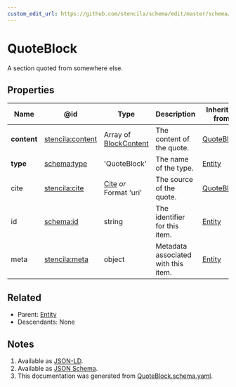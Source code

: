 ```yaml
---
custom_edit_url: https://github.com/stencila/schema/edit/master/schema/QuoteBlock.schema.yaml
---
```


# QuoteBlock

A section quoted from somewhere else. 

## Properties

| Name        | @id                                                         | Type                                              | Description                         | Inherited from                       |
| ----------- | ----------------------------------------------------------- | ------------------------------------------------- | ----------------------------------- | ------------------------------------ |
| **content** | [stencila:content](https://schema.stenci.la/content.jsonld) | Array of [BlockContent](../Prose/BlockContent.md) | The content of the quote.           | [QuoteBlock](../Prose/QuoteBlock.md) |
| **type**    | [schema:type](https://schema.org/type)                      | 'QuoteBlock'                                      | The name of the type.               | [Entity](../Other/Entity.md)         |
| cite        | [stencila:cite](https://schema.stenci.la/cite.jsonld)       | [Cite](../Prose/Cite.md) _or_ Format 'uri'        | The source of the quote.            | [QuoteBlock](../Prose/QuoteBlock.md) |
| id          | [schema:id](https://schema.org/id)                          | string                                            | The identifier for this item.       | [Entity](../Other/Entity.md)         |
| meta        | [stencila:meta](https://schema.stenci.la/meta.jsonld)       | object                                            | Metadata associated with this item. | [Entity](../Other/Entity.md)         |

## Related

-   Parent: [Entity](../Other/Entity.md)
-   Descendants: None

## Notes

1.  Available as [JSON-LD](https://schema.stenci.la/QuoteBlock.jsonld).
2.  Available as [JSON Schema](https://schema.stenci.la/v1/QuoteBlock.schema.json).
3.  This documentation was generated from [QuoteBlock.schema.yaml](https://github.com/stencila/schema/blob/master/schema/QuoteBlock.schema.yaml).
